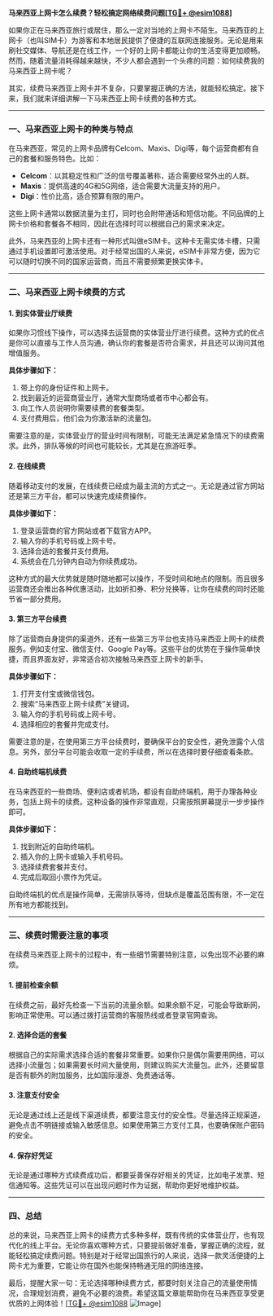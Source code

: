 **马来西亚上网卡怎么续费？轻松搞定网络续费问题[[TG💪+ @esim1088](https://t.me/s/esim1088)]**

如果你正在马来西亚旅行或居住，那么一定对当地的上网卡不陌生。马来西亚的上网卡（也叫SIM卡）为游客和本地居民提供了便捷的互联网连接服务。无论是用来刷社交媒体、导航还是在线工作，一个好的上网卡都能让你的生活变得更加顺畅。然而，随着流量消耗得越来越快，不少人都会遇到一个头疼的问题：如何续费我的马来西亚上网卡呢？

其实，续费马来西亚上网卡并不复杂，只要掌握正确的方法，就能轻松搞定。接下来，我们就来详细讲解一下马来西亚上网卡续费的各种方式。

---

### 一、马来西亚上网卡的种类与特点

在马来西亚，常见的上网卡品牌有Celcom、Maxis、Digi等，每个运营商都有自己的套餐和服务特色。比如：

- **Celcom**：以其稳定性和广泛的信号覆盖著称，适合需要经常外出的人群。
- **Maxis**：提供高速的4G和5G网络，适合需要大流量支持的用户。
- **Digi**：性价比高，适合预算有限的用户。

这些上网卡通常以数据流量为主打，同时也会附带通话和短信功能。不同品牌的上网卡价格和套餐各不相同，因此在选择时可以根据自己的需求来决定。

此外，马来西亚的上网卡还有一种形式叫做eSIM卡。这种卡无需实体卡槽，只需通过手机设置即可激活使用。对于经常出国的人来说，eSIM卡非常方便，因为它可以随时切换不同的国家运营商，而且不需要频繁更换实体卡。

---

### 二、马来西亚上网卡续费的方式

#### 1. 到实体营业厅续费

如果你习惯线下操作，可以选择去运营商的实体营业厅进行续费。这种方式的优点是你可以直接与工作人员沟通，确认你的套餐是否符合需求，并且还可以询问其他增值服务。

**具体步骤如下：**
1. 带上你的身份证件和上网卡。
2. 找到最近的运营商营业厅，通常大型商场或者市中心都会有。
3. 向工作人员说明你需要续费的套餐类型。
4. 支付费用后，他们会为你激活新的流量包。

需要注意的是，实体营业厅的营业时间有限制，可能无法满足紧急情况下的续费需求。此外，排队等候的时间也可能较长，尤其是在旅游旺季。

#### 2. 在线续费

随着移动支付的发展，在线续费已经成为最主流的方式之一。无论是通过官方网站还是第三方平台，都可以快速完成续费操作。

**具体步骤如下：**
1. 登录运营商的官方网站或者下载官方APP。
2. 输入你的手机号码或上网卡号。
3. 选择合适的套餐并支付费用。
4. 系统会在几分钟内自动为你续费成功。

这种方式的最大优势就是随时随地都可以操作，不受时间和地点的限制。而且很多运营商还会推出各种优惠活动，比如折扣券、积分兑换等，让你在续费的同时还能节省一部分费用。

#### 3. 第三方平台续费

除了运营商自身提供的渠道外，还有一些第三方平台也支持马来西亚上网卡的续费服务。例如支付宝、微信支付、Google Pay等。这些平台的优势在于操作简单快捷，而且界面友好，非常适合初次接触马来西亚上网卡的新手。

**具体步骤如下：**
1. 打开支付宝或微信钱包。
2. 搜索“马来西亚上网卡续费”关键词。
3. 输入你的手机号码或上网卡号。
4. 选择相应的套餐并完成支付。

需要注意的是，在使用第三方平台续费时，要确保平台的安全性，避免泄露个人信息。另外，部分平台可能会收取一定的手续费，所以在选择时要仔细查看条款。

#### 4. 自助终端机续费

在马来西亚的一些商场、便利店或者机场，都设有自助终端机，用于办理各种业务，包括上网卡的续费。这种设备的操作非常直观，只需按照屏幕提示一步步操作即可。

**具体步骤如下：**
1. 找到附近的自助终端机。
2. 插入你的上网卡或输入手机号码。
3. 选择续费套餐并支付。
4. 完成后取回小票作为凭证。

自助终端机的优点是操作简单，无需排队等待，但缺点是覆盖范围有限，不一定在所有地方都能找到。

---

### 三、续费时需要注意的事项

在续费马来西亚上网卡的过程中，有一些细节需要特别注意，以免出现不必要的麻烦。

#### 1. 提前检查余额

在续费之前，最好先检查一下当前的流量余额。如果余额不足，可能会导致断网，影响正常使用。可以通过拨打运营商的客服热线或者登录官网查询。

#### 2. 选择合适的套餐

根据自己的实际需求选择合适的套餐非常重要。如果你只是偶尔需要用网络，可以选择小流量包；如果需要长时间大量使用，则建议购买大流量包。此外，还要留意是否有额外的附加服务，比如国际漫游、免费通话等。

#### 3. 注意支付安全

无论是通过线上还是线下渠道续费，都要注意支付的安全性。尽量选择正规渠道，避免点击不明链接或输入敏感信息。如果使用第三方支付工具，也要确保账户密码的安全。

#### 4. 保存好凭证

无论是通过哪种方式续费成功后，都要妥善保存好相关的凭证，比如电子发票、短信通知等。这些凭证可以在出现问题时作为证据，帮助你更好地维护权益。

---

### 四、总结

总的来说，马来西亚上网卡的续费方式多种多样，既有传统的实体营业厅，也有现代化的线上平台。无论你喜欢哪种方式，只要提前做好准备，掌握正确的流程，就能轻松搞定续费问题。特别是对于经常出国旅行的人来说，选择一款灵活便捷的上网卡尤为重要，它能让你在国外也能保持畅通无阻的网络连接。

最后，提醒大家一句：无论选择哪种续费方式，都要时刻关注自己的流量使用情况，合理规划消费，避免不必要的浪费。希望这篇文章能帮助你在马来西亚享受更优质的上网体验！[[TG💪+ @esim1088](https://t.me/s/esim1088) ![Image](https://i.postimg.cc/4NQfJmqS/Snipaste-2025-05-13-00-14-12.png)]